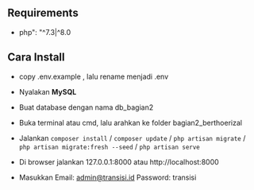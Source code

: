 ## Requirements
- php": "^7.3|^8.0

## Cara Install
- copy .env.example , lalu rename menjadi .env
- Nyalakan **MySQL**
- Buat database dengan nama db_bagian2
- Buka terminal atau cmd, lalu arahkan ke folder bagian2_berthoerizal
- Jalankan 
`composer install` / `composer update` / `php artisan migrate` / `php artisan migrate:fresh --seed` / `php artisan serve` 

- Di browser jalankan 127.0.0.1:8000 atau http://localhost:8000
- Masukkan 
Email: admin@transisi.id
Password: transisi
